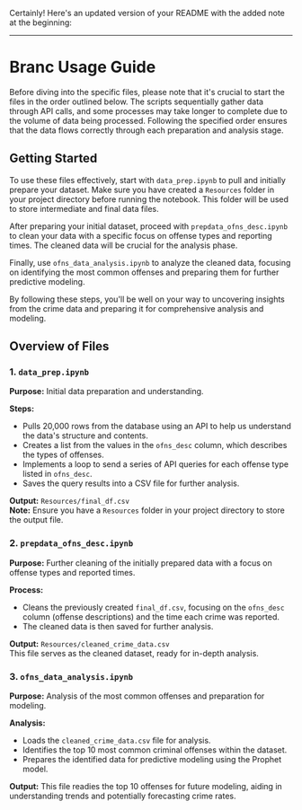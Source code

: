 Certainly! Here's an updated version of your README with the added note at the beginning:

---

# Branc Usage Guide

Before diving into the specific files, please note that it's crucial to start the files in the order outlined below. The scripts sequentially gather data through API calls, and some processes may take longer to complete due to the volume of data being processed. Following the specified order ensures that the data flows correctly through each preparation and analysis stage.

## Getting Started

To use these files effectively, start with `data_prep.ipynb` to pull and initially prepare your dataset. Make sure you have created a `Resources` folder in your project directory before running the notebook. This folder will be used to store intermediate and final data files.

After preparing your initial dataset, proceed with `prepdata_ofns_desc.ipynb` to clean your data with a specific focus on offense types and reporting times. The cleaned data will be crucial for the analysis phase.

Finally, use `ofns_data_analysis.ipynb` to analyze the cleaned data, focusing on identifying the most common offenses and preparing them for further predictive modeling.

By following these steps, you'll be well on your way to uncovering insights from the crime data and preparing it for comprehensive analysis and modeling.

## Overview of Files

### 1. `data_prep.ipynb`

**Purpose:** Initial data preparation and understanding.

**Steps:**
- Pulls 20,000 rows from the database using an API to help us understand the data's structure and contents.
- Creates a list from the values in the `ofns_desc` column, which describes the types of offenses.
- Implements a loop to send a series of API queries for each offense type listed in `ofns_desc`.
- Saves the query results into a CSV file for further analysis.

**Output:** `Resources/final_df.csv`  
**Note:** Ensure you have a `Resources` folder in your project directory to store the output file.

### 2. `prepdata_ofns_desc.ipynb`

**Purpose:** Further cleaning of the initially prepared data with a focus on offense types and reported times.

**Process:**
- Cleans the previously created `final_df.csv`, focusing on the `ofns_desc` column (offense descriptions) and the time each crime was reported.
- The cleaned data is then saved for further analysis.

**Output:** `Resources/cleaned_crime_data.csv`  
This file serves as the cleaned dataset, ready for in-depth analysis.

### 3. `ofns_data_analysis.ipynb`

**Purpose:** Analysis of the most common offenses and preparation for modeling.

**Analysis:**
- Loads the `cleaned_crime_data.csv` file for analysis.
- Identifies the top 10 most common criminal offenses within the dataset.
- Prepares the identified data for predictive modeling using the Prophet model.

**Output:** This file readies the top 10 offenses for future modeling, aiding in understanding trends and potentially forecasting crime rates.


